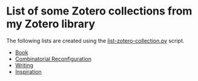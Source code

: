 # List of some Zotero collections from my Zotero library

The following lists are created using the [list-zotero-collection.py](list-zotero-collection.py) script.

* [Book](book.html)
* [Combinatorial Reconfiguration](reconfiguration.html)
* [Writing](writing.html)
* [Inspiration](inspiration.html)